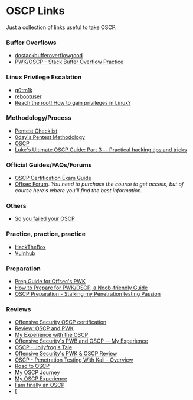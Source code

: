# OSCP Links

Just a collection of links useful to take OSCP.

### Buffer Overflows

- [dostackbufferoverflowgood](https://github.com/justinsteven/dostackbufferoverflowgood/blob/master/dostackbufferoverflowgood_tutorial.md)
- [PWK/OSCP - Stack Buffer Overflow Practice](https://www.vortex.id.au/2017/05/pwkoscp-stack-buffer-overflow-practice/)


### Linux Privilege Escalation

- [g0tm1k](https://blog.g0tmi1k.com/2011/08/basic-linux-privilege-escalation/)
- [rebootuser](https://www.rebootuser.com/?p=1623)
- [Reach the root! How to gain privileges in Linux?](https://hackmag.com/security/reach-the-root/)

### Methodology/Process

- [Pentest Checklist](http://www.mateustymbu.xpg.com.br/Bibliography/Pentest_Checklist.pdf)
- [0day's Pentest Methodology](http://www.0daysecurity.com/pentest.html)
- [OSCP](https://jordanpotti.com/oscp/)
- [Luke's Ultimate OSCP Guide: Part 3 -- Practical hacking tips and tricks](https://medium.com/@lodestarluke/haklukes-ultimate-oscp-guide-part-3-practical-hacking-tips-and-tricks-c38486f5fc97)

### Official Guides/FAQs/Forums

- [OSCP Certification Exam Guide](https://support.offensive-security.com/#!oscp-exam-guide.md)
- [Offsec Forum](https://forums.offensive-security.com). *You need to purchase the course to get access, but of course here's where you'll find the best information.*

### Others

- [So you failed your OSCP](https://tulpa-security.com/2016/09/12/so-you-failed-your-oscp/)

### Practice, practice, practice

- [HackTheBox](https://hackthebox.eu)
- [Vulnhub](https://vulnhub.com/)

### Preparation

- [Prep Guide for Offsec's PWK](https://tulpa-security.com/2016/09/19/prep-guide-for-offsecs-pwk/)
- [How to Prepare for PWK/OSCP, a Noob-friendly Guide](https://www.abatchy.com/2017/03/how-to-prepare-for-pwkoscp-noob)
- [OSCP Preparation - Stalking my Penetration testing Passion](https://barasec.wordpress.com/2017/11/26/oscp-preparation-stalking-my-penetration-testing-passion/)


### Reviews

- [Offensive Security OSCP certification](https://fabbricabinaria.it/home/blog/11-news/64-offensive-security-oscp-certification)
- [Review: OSCP and PWK](https://tulpa-security.com/2016/09/11/review-oscp-and-pwk/)
- [My Experience with the OSCP](https://naterobb.blogspot.com/)
- [Offensive Security's PWB and OSCP -- My Experience](https://www.securitysift.com/offsec-pwb-oscp/)
- [OSCP - Jollyfrog's Tale](http://www.techexams.net/forums/security-certifications/110760-oscp-jollyfrogs-tale.html)
- [Offensive Security's PWK & OSCP Review](https://jhalon.github.io/OSCP-Review/)
- [OSCP - Penetration Testing With Kali - Overview](https://jordanpotti.com/2016/11/28/oscp-penetration-testing-with-kali-course-overview/)
- [Road to OSCP](https://www.reddit.com/r/hacking/comments/7nkmfc/road_to_oscp/)
- [My OSCP Journey](https://infosecuritygeek.com/my-oscp-journey/)
- [My OSCP Experience](https://coffeegist.com/security/my-oscp-experience/)
- [I am finally an OSCP](https://www.lewisecurity.com/i-am-finally-an-oscp/)
- [

